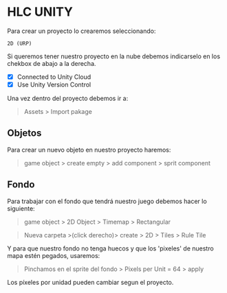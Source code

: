 # HLC UNITY

Para crear un proyecto lo crearemos seleccionando:

`2D (URP)`

Si queremos tener nuestro proyecto en la nube debemos indicarselo en los chekbox de abajo a la derecha.

- [x] Connected to Unity Cloud
- [x] Use Unity Version Control

Una vez dentro del proyecto debemos ir a:

> Assets > Import pakage

## Objetos

Para crear un nuevo objeto en nuestro proyecto haremos:

> game object > create empty > add component > sprit component

## Fondo

Para trabajar con el fondo que tendrá nuestro juego debemos hacer lo siguiente:

> game object > 2D Object > Timemap > Rectangular

> Nueva carpeta >(click derecho)> create > 2D > Tiles > Rule Tile

Y para que nuestro fondo no tenga huecos y que los 'pixeles' de nuestro mapa estén pegados, usaremos:

> Pinchamos en el sprite del fondo > Pixels per Unit = 64 > apply 

Los píxeles por unidad pueden cambiar segun el proyecto.